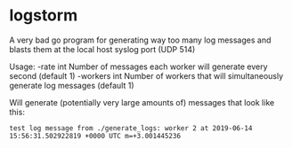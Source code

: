 # logstorm
A very bad go program for generating way too many log messages and blasts them at the local host syslog port (UDP 514)

Usage:
  -rate int
        Number of messages each worker will generate every second (default 1)
  -workers int
        Number of workers that will simultaneously generate log messages (default 1)

Will generate (potentially very large amounts of) messages that look like this:

```
test log message from ./generate_logs: worker 2 at 2019-06-14 15:56:31.502922819 +0000 UTC m=+3.001445236
```
